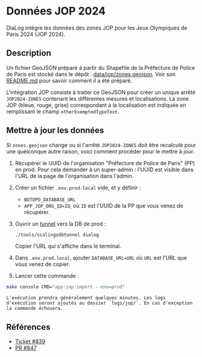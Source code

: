 # Données JOP 2024

DiaLog intègre les données des zones JOP pour les Jeux Olympiques de Paris 2024 (JOP 2024).

## Description

Un fichier GeoJSON préparé à partir du Shapefile de la Préfecture de Police de Paris est stocké dans le dépôt : [data/jop/zones.geojson](../../data/jop/zones.geojson). Voir son [README.md](../../data/jop) pour savoir comment il a été préparé.

L'intégration JOP consiste à traiter ce GeoJSON pour créer un unique arrêté `JOP2024-ZONES` contenant les différentes mesures et localisations. La zone JOP (bleue, rouge, grise) correspondant à la localisation est indiquée en remplissant le champ `otherExemptedTypeText`.

## Mettre à jour les données

Si `zones.geojson` change ou si l'arrêté `JOP2024-ZONES` doit être recalculé pour une quelconque autre raison, voici comment procéder pour le mettre à jour.

1. Récupérer le UUID de l'organisation "Préfecture de Police de Paris" (PP) en prod. Pour cela demander à un super-admin : l'UUID est visible dans l'URL de la page de l'organisation dans l'admin.
2. Créer un fichier `.env.prod.local` vide, et y définir :
    * `BDTOPO_DATABASE_URL`
    * `APP_JOP_ORG_ID=ID`, où `ID` est l'UUID de la PP que vous venez de récupérer.
3. Ouvrir un [tunnel](./db.md#utiliser-une-db-scalingo-en-local) vers la DB de prod :

    ```bash
    ./tools/scalingodbtunnel dialog
    ```

    Copier l'URL qui s'affiche dans le terminal.

4. Dans `.env.prod.local`, ajouter `DATABASE_URL=URL` où `URL` est l'URL que vous venez de copier.
5. Lancer cette commande :

```bash
make console CMD="app:jop:import --env=prod"
```

    L'exécution prendra généralement quelques minutes. Les logs d'exécution seront ajoutés au dossier `logs/jop/`. En cas d'exception la commande échouera.

## Références

* [Ticket #839](https://github.com/MTES-MCT/dialog/issues/839)
* [PR #847](https://github.com/MTES-MCT/dialog/pull/847)
